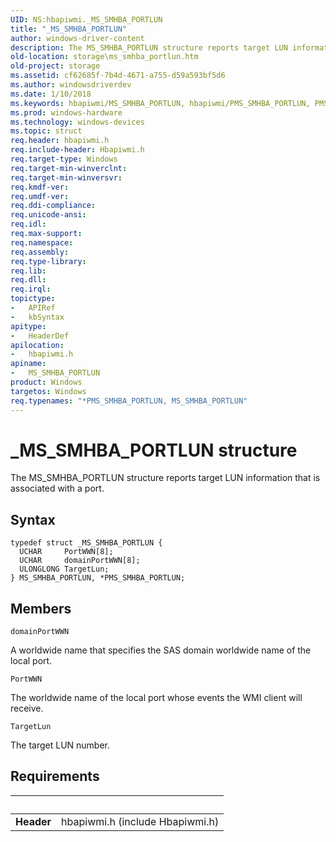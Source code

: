 ```yaml
---
UID: NS:hbapiwmi._MS_SMHBA_PORTLUN
title: "_MS_SMHBA_PORTLUN"
author: windows-driver-content
description: The MS_SMHBA_PORTLUN structure reports target LUN information that is associated with a port.
old-location: storage\ms_smhba_portlun.htm
old-project: storage
ms.assetid: cf62685f-7b4d-4671-a755-d59a593bf5d6
ms.author: windowsdriverdev
ms.date: 1/10/2018
ms.keywords: hbapiwmi/MS_SMHBA_PORTLUN, hbapiwmi/PMS_SMHBA_PORTLUN, PMS_SMHBA_PORTLUN, MS_SMHBA_PORTLUN structure [Storage Devices], storage.ms_smhba_portlun, *PMS_SMHBA_PORTLUN, MS_SMHBA_PORTLUN, structs-Fibre_a0363ae3-80ce-4efd-8409-826d1810190c.xml, PMS_SMHBA_PORTLUN structure pointer [Storage Devices], _MS_SMHBA_PORTLUN
ms.prod: windows-hardware
ms.technology: windows-devices
ms.topic: struct
req.header: hbapiwmi.h
req.include-header: Hbapiwmi.h
req.target-type: Windows
req.target-min-winverclnt: 
req.target-min-winversvr: 
req.kmdf-ver: 
req.umdf-ver: 
req.ddi-compliance: 
req.unicode-ansi: 
req.idl: 
req.max-support: 
req.namespace: 
req.assembly: 
req.type-library: 
req.lib: 
req.dll: 
req.irql: 
topictype:
-	APIRef
-	kbSyntax
apitype:
-	HeaderDef
apilocation:
-	hbapiwmi.h
apiname:
-	MS_SMHBA_PORTLUN
product: Windows
targetos: Windows
req.typenames: "*PMS_SMHBA_PORTLUN, MS_SMHBA_PORTLUN"
---
```


# _MS_SMHBA_PORTLUN structure
The MS_SMHBA_PORTLUN structure reports target LUN information that is associated with a port.

## Syntax
````
typedef struct _MS_SMHBA_PORTLUN {
  UCHAR     PortWWN[8];
  UCHAR     domainPortWWN[8];
  ULONGLONG TargetLun;
} MS_SMHBA_PORTLUN, *PMS_SMHBA_PORTLUN;
````

## Members


`domainPortWWN`

A worldwide name that specifies the SAS domain worldwide name of the local port.

`PortWWN`

The worldwide name of the local port whose events the WMI client will receive.

`TargetLun`

The target LUN number.


## Requirements
| &nbsp; | &nbsp; |
| ---- |:---- |
| **Header** | hbapiwmi.h (include Hbapiwmi.h) |